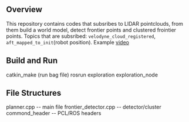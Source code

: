## Overview
This repository contains codes that subsribes to LIDAR pointclouds, from them build a world model, detect frontier points and clustered frointier points. Topics that are subsribed: `velodyne_cloud_registered`, `aft_mapped_to_init`(robot position). Example [video](https://www.youtube.com/watch?v=AmljFj6Loq0&fbclid=IwAR0LnJ0lbV-ZV7EVbq4Vx_MjzY3_magAM62Dfc9GdNHgn5H4PYt2AIs06ps)

## Build and Run
  catkin_make
  (run bag file)
  rosrun exploration exploration_node

## File Structures
  planner.cpp -- main file
    frontier_detector.cpp -- detector/cluster
       commond_header -- PCL/ROS headers


